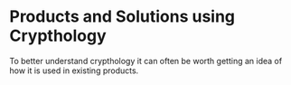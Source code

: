 # Products and Solutions using Crypthology

To better understand crypthology it can often be worth getting an idea of how it is used in existing products.